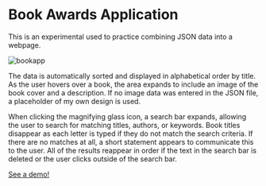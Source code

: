 # Book Awards Application
This is an experimental used to practice combining JSON data into a webpage. 

![bookapp](https://cloud.githubusercontent.com/assets/13002217/16691197/ac406c08-44f9-11e6-9b80-a6f3cce79abc.jpg)

The data is automatically sorted and displayed in alphabetical order by title. As the user hovers over a book, the area expands to include an image of the book cover and a description. If no image data was entered in the JSON file, a placeholder of my own design is used. 

When clicking the magnifying glass icon, a search bar expands, allowing the user to search for matching titles, authors, or keywords. Book titles disappear as each letter is typed if they do not match the search criteria. If there are no matches at all, a short statement appears to communicate this to the user. All of the results reappear in order if the text in the search bar is deleted or the user clicks outside of the search bar.

[See a demo!](https://rawgit.com/tuckabelle/Book-Awards-Application/master/index.html)
